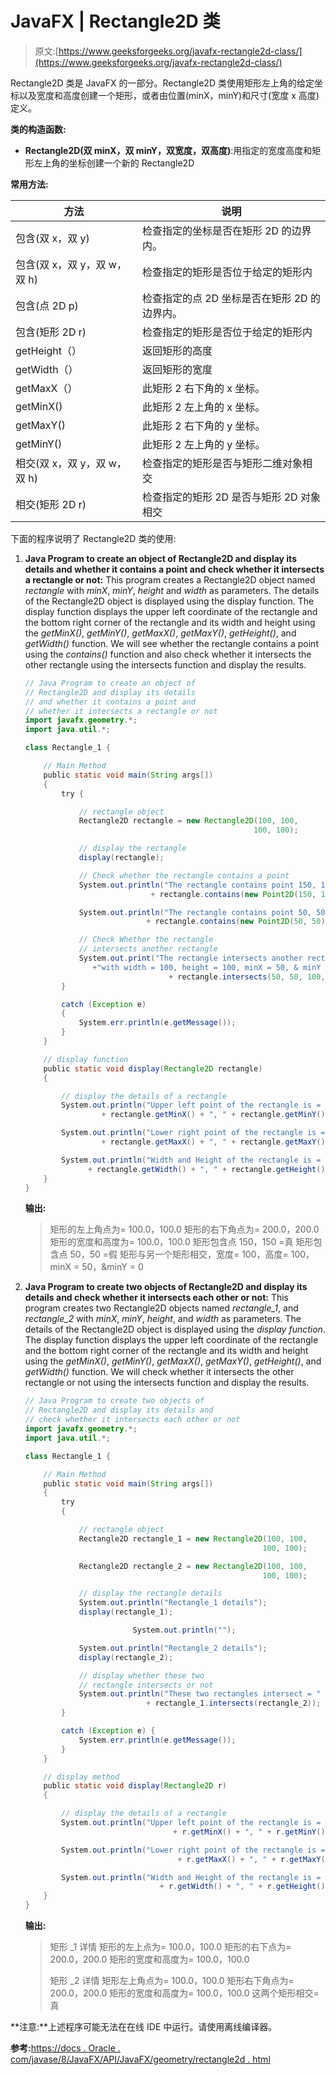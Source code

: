 # JavaFX | Rectangle2D 类

> 原文:[https://www.geeksforgeeks.org/javafx-rectangle2d-class/](https://www.geeksforgeeks.org/javafx-rectangle2d-class/)

Rectangle2D 类是 JavaFX 的一部分。Rectangle2D 类使用矩形左上角的给定坐标以及宽度和高度创建一个矩形，或者由位置(minX，minY)和尺寸(宽度 x 高度)定义。

**类的构造函数:**

*   **Rectangle2D(双 minX，双 minY，双宽度，双高度)**:用指定的宽度高度和矩形左上角的坐标创建一个新的 Rectangle2D

**常用方法:**

| 方法 | 说明 |
| --- | --- |
| 包含(双 x，双 y) | 检查指定的坐标是否在矩形 2D 的边界内。 |
| 包含(双 x，双 y，双 w，双 h) | 检查指定的矩形是否位于给定的矩形内 |
| 包含(点 2D p) | 检查指定的点 2D 坐标是否在矩形 2D 的边界内。 |
| 包含(矩形 2D r) | 检查指定的矩形是否位于给定的矩形内 |
| getHeight（） | 返回矩形的高度 |
| getWidth（） | 返回矩形的宽度 |
| getMaxX（） | 此矩形 2 右下角的 x 坐标。 |
| getMinX() | 此矩形 2 左上角的 x 坐标。 |
| getMaxY() | 此矩形 2 右下角的 y 坐标。 |
| getMinY() | 此矩形 2 左上角的 y 坐标。 |
| 相交(双 x，双 y，双 w，双 h) | 检查指定的矩形是否与矩形二维对象相交 |
| 相交(矩形 2D r) | 检查指定的矩形 2D 是否与矩形 2D 对象相交 |

下面的程序说明了 Rectangle2D 类的使用:

1.  **Java Program to create an object of Rectangle2D and display its details and whether it contains a point and check whether it intersects a rectangle or not:** This program creates a Rectangle2D object named *rectangle* with *minX*, *minY*, *height* and *width* as parameters. The details of the Rectangle2D object is displayed using the display function. The display function displays the upper left coordinate of the rectangle and the bottom right corner of the rectangle and its width and height using the *getMinX()*, *getMinY()*, *getMaxX()*, *getMaxY()*, *getHeight()*, and *getWidth()* function. We will see whether the rectangle contains a point using the *contains()* function and also check whether it intersects the other rectangle using the intersects function and display the results.

    ```java
    // Java Program to create an object of 
    // Rectangle2D and display its details
    // and whether it contains a point and 
    // whether it intersects a rectangle or not
    import javafx.geometry.*;
    import java.util.*;

    class Rectangle_1 {

        // Main Method
        public static void main(String args[])
        {
            try {

                // rectangle object
                Rectangle2D rectangle = new Rectangle2D(100, 100, 
                                                       100, 100);

                // display the rectangle
                display(rectangle);

                // Check whether the rectangle contains a point
                System.out.println("The rectangle contains point 150, 150 = " 
                                + rectangle.contains(new Point2D(150, 150)));

                System.out.println("The rectangle contains point 50, 50 = " 
                               + rectangle.contains(new Point2D(50, 50)));

                // Check Whether the rectangle 
                // intersects another rectangle
                System.out.print("The rectangle intersects another rectangle " 
                   +"with width = 100, height = 100, minX = 50, & minY = 50: " 
                                    + rectangle.intersects(50, 50, 100, 100));
            }

            catch (Exception e) 
            {
                System.err.println(e.getMessage());
            }
        }

        // display function
        public static void display(Rectangle2D rectangle)
        {

            // display the details of a rectangle
            System.out.println("Upper left point of the rectangle is = " 
                     + rectangle.getMinX() + ", " + rectangle.getMinY());

            System.out.println("Lower right point of the rectangle is = " 
                     + rectangle.getMaxX() + ", " + rectangle.getMaxY());

            System.out.println("Width and Height of the rectangle is = " 
                  + rectangle.getWidth() + ", " + rectangle.getHeight());
        }
    }
    ```

    **输出:**

    > 矩形的左上角点为= 100.0，100.0
    > 矩形的右下角点为= 200.0，200.0
    > 矩形的宽度和高度为= 100.0，100.0
    > 矩形包含点 150，150 =真
    > 矩形包含点 50，50 =假
    > 矩形与另一个矩形相交，宽度= 100，高度= 100，minX = 50，&minY = 0

2.  **Java Program to create two objects of Rectangle2D and display its details and check whether it intersects each other or not:** This program creates two Rectangle2D objects named *rectangle_1*, and *rectangle_2* with *minX*, *minY*, *height*, and *width* as parameters. The details of the Rectangle2D object is displayed using the *display function*. The display function displays the upper left coordinate of the rectangle and the bottom right corner of the rectangle and its width and height using the *getMinX()*, *getMinY()*, *getMaxX()*, *getMaxY()*, *getHeight()*, and *getWidth()* function. We will check whether it intersects the other rectangle or not using the intersects function and display the results.

    ```java
    // Java Program to create two objects of
    // Rectangle2D and display its details and
    // check whether it intersects each other or not
    import javafx.geometry.*;
    import java.util.*;

    class Rectangle_1 {

        // Main Method
        public static void main(String args[])
        {
            try 
            {

                // rectangle object
                Rectangle2D rectangle_1 = new Rectangle2D(100, 100,
                                                         100, 100);

                Rectangle2D rectangle_2 = new Rectangle2D(100, 100,
                                                         100, 100);

                // display the rectangle details
                System.out.println("Rectangle_1 details");
                display(rectangle_1);

                            System.out.println("");

                System.out.println("Rectangle_2 details");
                display(rectangle_2);

                // display whether these two 
                // rectangle intersects or not
                System.out.println("These two rectangles intersect = " 
                               + rectangle_1.intersects(rectangle_2));
            }

            catch (Exception e) {
                System.err.println(e.getMessage());
            }
        }

        // display method
        public static void display(Rectangle2D r)
        {

            // display the details of a rectangle
            System.out.println("Upper left point of the rectangle is = " 
                                     + r.getMinX() + ", " + r.getMinY());

            System.out.println("Lower right point of the rectangle is = " 
                                      + r.getMaxX() + ", " + r.getMaxY());

            System.out.println("Width and Height of the rectangle is = " 
                                  + r.getWidth() + ", " + r.getHeight());
        }
    }
    ```

    **输出:**

    > 矩形 _1 详情
    > 矩形的左上点为= 100.0，100.0
    > 矩形的右下点为= 200.0，200.0
    > 矩形的宽度和高度为= 100.0，100.0
    > 
    > 矩形 _2 详情
    > 矩形左上角点为= 100.0，100.0
    > 矩形右下角点为= 200.0，200.0
    > 矩形的宽度和高度为= 100.0，100.0
    > 这两个矩形相交=真

**注意:**上述程序可能无法在在线 IDE 中运行。请使用离线编译器。

**参考:**[https://docs . Oracle . com/javase/8/JavaFX/API/JavaFX/geometry/rectangle2d . html](https://docs.oracle.com/javase/8/javafx/api/javafx/geometry/Rectangle2D.html)